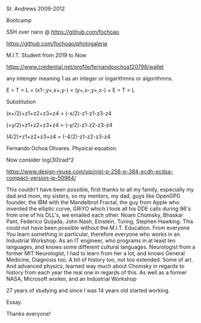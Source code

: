 St. Andrews 2009-2012

Bootcamp


SSH over nano @ https://github.com/fochoao


https://github.com/fochoao/photogaleria




M.I.T. Student from 2019 to Now

https://www.credential.net/profile/fernandoochoa120798/wallet


any intenger meaning 1 as an integer or logarithmns or algorithmns.

E = T = L = (x1-,y+,x+,y-) = (y+,x-,y+,x-) + E = T = L

Substitution

(x+/2)+z1+z2+z3+z4 = 
(-x/2)-z1-z1-z3-z4

(+y/2)+z1+z2+z3+z4 =
(-y/2)-z1-z2-z3-z4

(4/2)+z1+z2+z3+z4 =
(-4/2)-z1-z2-z3-z4

Fernando Ochoa Olivares.
Physical equation.

Now consider log(30)rad^2

https://www.design-reuse.com/sip/nist-p-256-p-384-ecdh-ecdsa-compact-version-ip-50964/

This couldn't have been possible, first thanks to all my family, especially my dad and mom, my sisters, so my mentors, my dad, guys like OpenGPG founder, the IBM with the Mandelbrot Fractal, the guy from Apple who invented the elliptic curve, GRiYO which I took all his DDE calls during 96's from one of his DLL's, we emailed each other. Noam Chomsky, Bhaskar Pant, Federico Quijada, John Nash, Einstein, Turing, Stephen Hawking. This could not have been possible without the M.I.T. Education. From everyone You learn something in particular, therefore everyone who works in an Industrial Workshop. As an IT engineer, who programs in at least ten languages, and knows some different cultural languages. Neurologist from a former MIT Neurologist, I had to learn from her a lot, and knows General Medicine, Diagnosis too. A bit of history too, not too extended. Some of art. And advanced physics, learned way much about Chomsky in regards to history from each year the real one in regards of this. As well as a former NASA, Microsoft worker, and an Industrial Workshop 

27 years of studying and since I was 14 years old started working.

Essay.

Thanks everyone!
